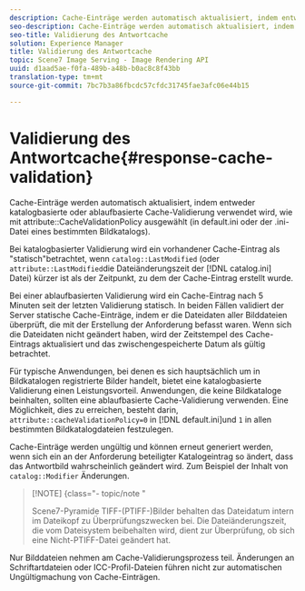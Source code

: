 ```yaml
---
description: Cache-Einträge werden automatisch aktualisiert, indem entweder katalogbasierte oder ablaufbasierte Cache-Validierung verwendet wird, wie mit dem Attribut CacheValidationPolicy (in default.ini oder der .ini-Datei eines bestimmten Bildkatalogs) ausgewählt.
seo-description: Cache-Einträge werden automatisch aktualisiert, indem entweder katalogbasierte oder ablaufbasierte Cache-Validierung verwendet wird, wie mit dem Attribut CacheValidationPolicy (in default.ini oder der .ini-Datei eines bestimmten Bildkatalogs) ausgewählt.
seo-title: Validierung des Antwortcache
solution: Experience Manager
title: Validierung des Antwortcache
topic: Scene7 Image Serving - Image Rendering API
uuid: d1aad5ae-f0fa-489b-a48b-b0ac8c8f43bb
translation-type: tm+mt
source-git-commit: 7bc7b3a86fbcdc57cfdc31745fae3afc06e44b15

---
```



# Validierung des Antwortcache{#response-cache-validation}

Cache-Einträge werden automatisch aktualisiert, indem entweder katalogbasierte oder ablaufbasierte Cache-Validierung verwendet wird, wie mit attribute::CacheValidationPolicy ausgewählt (in default.ini oder der .ini-Datei eines bestimmten Bildkatalogs).

Bei katalogbasierter Validierung wird ein vorhandener Cache-Eintrag als &quot;statisch&quot;betrachtet, wenn `catalog::LastModified` (oder `attribute::LastModified`die Dateiänderungszeit der [!DNL catalog.ini] Datei) kürzer ist als der Zeitpunkt, zu dem der Cache-Eintrag erstellt wurde.

Bei einer ablaufbasierten Validierung wird ein Cache-Eintrag nach 5 Minuten seit der letzten Validierung statisch. In beiden Fällen validiert der Server statische Cache-Einträge, indem er die Dateidaten aller Bilddateien überprüft, die mit der Erstellung der Anforderung befasst waren. Wenn sich die Dateidaten nicht geändert haben, wird der Zeitstempel des Cache-Eintrags aktualisiert und das zwischengespeicherte Datum als gültig betrachtet.

Für typische Anwendungen, bei denen es sich hauptsächlich um in Bildkatalogen registrierte Bilder handelt, bietet eine katalogbasierte Validierung einen Leistungsvorteil. Anwendungen, die keine Bildkataloge beinhalten, sollten eine ablaufbasierte Cache-Validierung verwenden. Eine Möglichkeit, dies zu erreichen, besteht darin, `attribute::cacheValidationPolicy=0` in [!DNL default.ini]und `1` in allen bestimmten Bildkatalogdateien festzulegen.

Cache-Einträge werden ungültig und können erneut generiert werden, wenn sich ein an der Anforderung beteiligter Katalogeintrag so ändert, dass das Antwortbild wahrscheinlich geändert wird. Zum Beispiel der Inhalt von `catalog::Modifier` Änderungen.

>[!NOTE] {class=&quot;- topic/note &quot;
>
>Scene7-Pyramide TIFF-(PTIFF-)Bilder behalten das Dateidatum intern im Dateikopf zu Überprüfungszwecken bei. Die Dateiänderungszeit, die vom Dateisystem beibehalten wird, dient zur Überprüfung, ob sich eine Nicht-PTIFF-Datei geändert hat.

Nur Bilddateien nehmen am Cache-Validierungsprozess teil. Änderungen an Schriftartdateien oder ICC-Profil-Dateien führen nicht zur automatischen Ungültigmachung von Cache-Einträgen.
